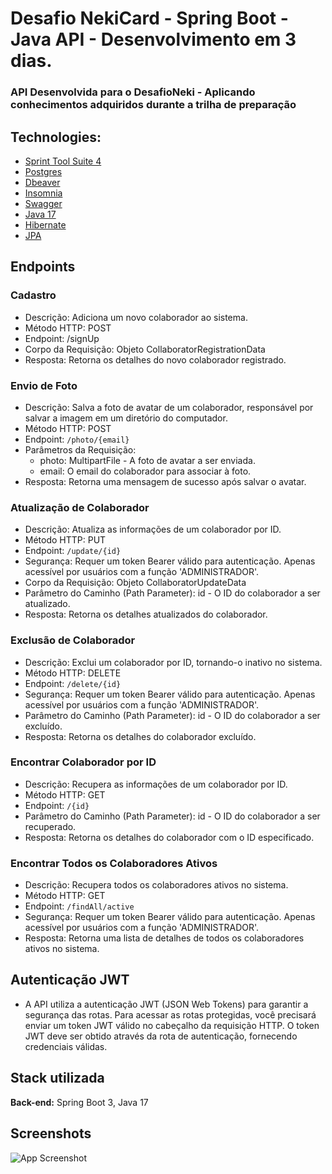 
# Desafio NekiCard - Spring Boot - Java API - Desenvolvimento em 3 dias.

### API Desenvolvida para o DesafioNeki - Aplicando conhecimentos adquiridos durante a trilha de preparação

## Technologies:

- [Sprint Tool Suite 4](https://spring.io/tools)
- [Postgres](https://www.postgresql.org/download/)
- [Dbeaver](https://dbeaver.io/download/)
- [Insomnia](https://insomnia.rest/download)
- [Swagger](https://swagger.io/tools/swagger-ui/download/)
- [Java 17](https://www.oracle.com/java/technologies/javase/jdk17-archive-downloads.html) 
- [Hibernate](https://hibernate.org)
- [JPA](https://openjpa.apache.org/downloads.html)


## Endpoints

### Cadastro
- Descrição: Adiciona um novo colaborador ao sistema.
- Método HTTP: POST
- Endpoint: /signUp
- Corpo da Requisição: Objeto CollaboratorRegistrationData
- Resposta: Retorna os detalhes do novo colaborador registrado.

### Envio de Foto

- Descrição: Salva a foto de avatar de um colaborador, responsável por salvar a imagem em um diretório do computador.
- Método HTTP: POST
- Endpoint: ``/photo/{email}``
- Parâmetros da Requisição:
    - photo: MultipartFile - A foto de avatar a ser enviada.
    - email: O email do colaborador para associar à foto.
- Resposta: Retorna uma mensagem de sucesso após salvar o avatar.

### Atualização de Colaborador

- Descrição: Atualiza as informações de um colaborador por ID.
- Método HTTP: PUT
- Endpoint: ``/update/{id}``
- Segurança: Requer um token Bearer válido para autenticação. Apenas acessível por usuários com a função 'ADMINISTRADOR'.
- Corpo da Requisição: Objeto CollaboratorUpdateData
- Parâmetro do Caminho (Path Parameter): id - O ID do colaborador a ser atualizado.
- Resposta: Retorna os detalhes atualizados do colaborador.

### Exclusão de Colaborador

- Descrição: Exclui um colaborador por ID, tornando-o inativo no sistema.
- Método HTTP: DELETE
- Endpoint: ``/delete/{id}``
- Segurança: Requer um token Bearer válido para autenticação. Apenas acessível por usuários com a função 'ADMINISTRADOR'.
- Parâmetro do Caminho (Path Parameter): id - O ID do colaborador a ser excluído.
- Resposta: Retorna os detalhes do colaborador excluído.

### Encontrar Colaborador por ID

- Descrição: Recupera as informações de um colaborador por ID.
- Método HTTP: GET
- Endpoint: `/{id}`
- Parâmetro do Caminho (Path Parameter): id - O ID do colaborador a ser recuperado.
- Resposta: Retorna os detalhes do colaborador com o ID especificado.

### Encontrar Todos os Colaboradores Ativos

- Descrição: Recupera todos os colaboradores ativos no sistema.
- Método HTTP: GET
- Endpoint: ``/findAll/active``
- Segurança: Requer um token Bearer válido para autenticação. Apenas acessível por usuários com a função 'ADMINISTRADOR'.
- Resposta: Retorna uma lista de detalhes de todos os colaboradores ativos no sistema.

## Autenticação JWT

- A API utiliza a autenticação JWT (JSON Web Tokens) para garantir a segurança das rotas. Para acessar as rotas protegidas, você precisará enviar um token JWT válido no cabeçalho da requisição HTTP. O token JWT deve ser obtido através da rota de autenticação, fornecendo credenciais válidas.




## Stack utilizada



**Back-end:** Spring Boot 3, Java 17



## Screenshots

![App Screenshot](https://i.imgur.com/SexbXQH.png)

